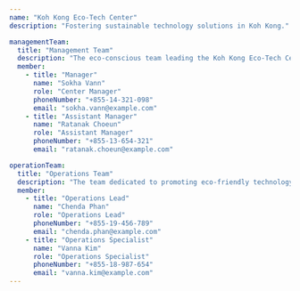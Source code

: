 ```yaml
---
name: "Koh Kong Eco-Tech Center"
description: "Fostering sustainable technology solutions in Koh Kong."

managementTeam:
  title: "Management Team"
  description: "The eco-conscious team leading the Koh Kong Eco-Tech Center."
  member:
    - title: "Manager"
      name: "Sokha Vann"
      role: "Center Manager"
      phoneNumber: "+855-14-321-098"
      email: "sokha.vann@example.com"
    - title: "Assistant Manager"
      name: "Ratanak Choeun"
      role: "Assistant Manager"
      phoneNumber: "+855-13-654-321"
      email: "ratanak.choeun@example.com"

operationTeam:
  title: "Operations Team"
  description: "The team dedicated to promoting eco-friendly technology at the Koh Kong Eco-Tech Center."
  member:
    - title: "Operations Lead"
      name: "Chenda Phan"
      role: "Operations Lead"
      phoneNumber: "+855-19-456-789"
      email: "chenda.phan@example.com"
    - title: "Operations Specialist"
      name: "Vanna Kim"
      role: "Operations Specialist"
      phoneNumber: "+855-18-987-654"
      email: "vanna.kim@example.com"
---
```

